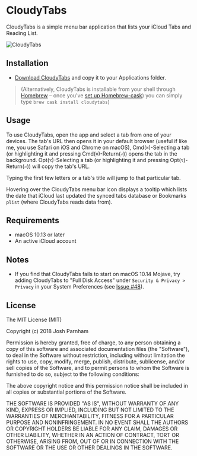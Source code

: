 # CloudyTabs

CloudyTabs is a simple menu bar application that lists your iCloud Tabs and Reading List.

![CloudyTabs](http://joshparnham.com/projects/cloudytabs/CloudyTabs.png)

## Installation

* [Download CloudyTabs](https://github.com/josh-/CloudyTabs/releases/latest) and copy it to your Applications folder.

> (Alternatively, CloudyTabs is installable from your shell through [Homebrew](http://brew.sh) – once you've [set up Homebrew-cask](https://github.com/phinze/homebrew-cask/blob/master/USAGE.md#getting-started)) you can simply type `brew cask install cloudytabs`)

## Usage

To use CloudyTabs, open the app and select a tab from one of your devices. The tab's URL then opens it in your default browser (useful if like me, you use Safari on iOS and Chrome on macOS), Cmd(`⌘`)-Selecting a tab (or highlighting it and pressing Cmd(`⌘`)-Return(`⏎`)) opens the tab in the background. Opt(`⌥`)-Selecting a tab (or highlighting it and pressing Opt(`⌥`)-Return(`⏎`)) will copy the tab's URL.

Typing the first few letters or a tab's title will jump to that particular tab.

Hovering over the CloudyTabs menu bar icon displays a tooltip which lists the date that iCloud last updated the synced tabs database or Bookmarks `plist` (where CloudyTabs reads data from).

## Requirements

* macOS 10.13 or later
* An active iCloud account

## Notes

- If you find that CloudyTabs fails to start on macOS 10.14 Mojave, try adding CloudyTabs to "Full Disk Access" under `Security & Privacy > Privacy` in your System Preferences (see [Issue #48](https://github.com/josh-/CloudyTabs/issues/48)).

## License

The MIT License (MIT)

Copyright (c) 2018 Josh Parnham

Permission is hereby granted, free of charge, to any person obtaining a copy
of this software and associated documentation files (the "Software"), to deal
in the Software without restriction, including without limitation the rights
to use, copy, modify, merge, publish, distribute, sublicense, and/or sell
copies of the Software, and to permit persons to whom the Software is
furnished to do so, subject to the following conditions:

The above copyright notice and this permission notice shall be included in all
copies or substantial portions of the Software.

THE SOFTWARE IS PROVIDED "AS IS", WITHOUT WARRANTY OF ANY KIND, EXPRESS OR
IMPLIED, INCLUDING BUT NOT LIMITED TO THE WARRANTIES OF MERCHANTABILITY,
FITNESS FOR A PARTICULAR PURPOSE AND NONINFRINGEMENT. IN NO EVENT SHALL THE
AUTHORS OR COPYRIGHT HOLDERS BE LIABLE FOR ANY CLAIM, DAMAGES OR OTHER
LIABILITY, WHETHER IN AN ACTION OF CONTRACT, TORT OR OTHERWISE, ARISING FROM,
OUT OF OR IN CONNECTION WITH THE SOFTWARE OR THE USE OR OTHER DEALINGS IN THE
SOFTWARE.
